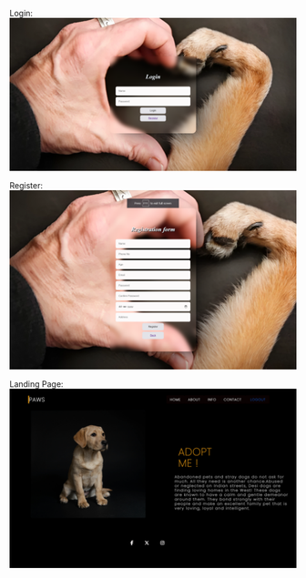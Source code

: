 Login:
<img src='https://github.com/Vikram05vikky/React_IRC/blob/main/Review1/paw/Screenshots/Screenshot%202023-12-13%20144057.png'></img>

Register:
<img src='https://github.com/Vikram05vikky/React_IRC/blob/main/Review1/paw/Screenshots/Screenshot%202023-12-13%20144426.png'></img>

Landing Page:
<img src='https://github.com/Vikram05vikky/React_IRC/blob/main/Review1/paw/Screenshots/Screenshot%202023-12-13%20144606.png'></img>

